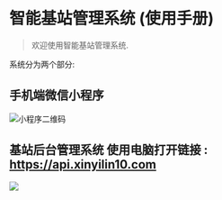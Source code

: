 # 智能基站管理系统 (使用手册)

>  欢迎使用智能基站管理系统.

系统分为两个部分:



## 手机端微信小程序

![小程序二维码](https://tva1.sinaimg.cn/large/006y8mN6ly1g927uyvw95j3076076gmk.jpg)





## 基站后台管理系统 使用电脑打开链接 : https://api.xinyilin10.com 

![](https://tva1.sinaimg.cn/large/006tNbRwly1g9jhch7mvdj313z0m4tcj.jpg)